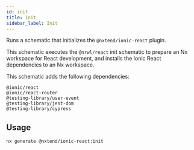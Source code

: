 ```yaml
---
id: init
title: Init
sidebar_label: Init
---
```


Runs a schematic that initializes the `@nxtend/ionic-react` plugin.

This schematic executes the `@nrwl/react` init schematic to prepare an Nx workspace for React development, and installs the Ionic React dependencies to an Nx workspace.

This schematic adds the following dependencies:

```
@ionic/react
@ionic/react-router
@testing-library/user-event
@testing-library/jest-dom
@testing-library/cypress
```

## Usage

```
nx generate @nxtend/ionic-react:init
```
